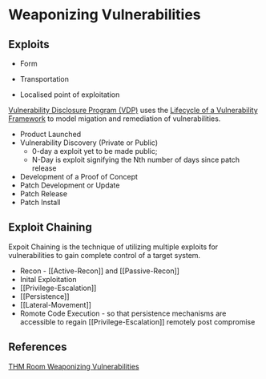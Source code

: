 # Weaponizing Vulnerabilities


## Exploits

- Form
	
- Transportation

- Localised point of exploitation


[Vulnerability Disclosure Program (VDP)](https://www.dc3.mil/Missions/Vulnerability-Disclosure/Vulnerability-Disclosure-Program-VDP/) uses the [Lifecycle of a Vulnerability Framework](https://thescif.org/lifecycle-of-a-vulnerability-overview-part-one-374a01c73096?gi=8ba01d1d3d89) to model migation and remediation of vulnerabilities.
- Product Launched
- Vulnerability Discovery (Private or Public)
	- 0-day a exploit yet to be made public; 
	- N-Day is exploit signifying the Nth number of days since patch release   
- Development of a Proof of Concept
- Patch Development or Update
- Patch Release
- Patch Install


## Exploit Chaining

Expoit Chaining is the technique of utilizing multiple exploits for vulnerabilities to gain complete control of a target system.

- Recon - [[Active-Recon]] and [[Passive-Recon]]
- Inital Exploitation 
- [[Privilege-Escalation]]
- [[Persistence]]
- [[Lateral-Movement]]
- Romote Code Execution - so that persistence mechanisms are accessible to regain [[Privilege-Escalation]] remotely post compromise

## References

[THM Room Weaponizing Vulnerabilities](https://tryhackme.com/room/weaponizingvulnerabilities)